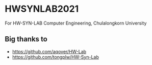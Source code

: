 # HWSYNLAB2021
For HW-SYN-LAB Computer Engineering, Chulalongkorn University

## Big thanks to
* https://github.com/aqover/HW-Lab
* https://github.com/tongplw/HW-Syn-Lab
